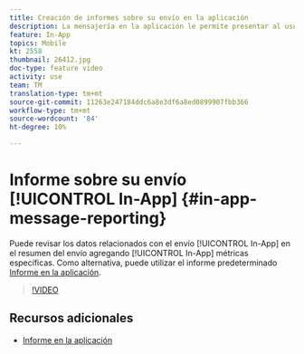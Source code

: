 ```yaml
---
title: Creación de informes sobre su envío en la aplicación
description: La mensajería en la aplicación le permite presentar al usuario mensajes en la aplicación contextualmente relevantes en respuesta al comportamiento en tiempo real de un cliente dentro de la aplicación móvil.
feature: In-App
topics: Mobile
kt: 2558
thumbnail: 26412.jpg
doc-type: feature video
activity: use
team: TM
translation-type: tm+mt
source-git-commit: 11263e247184ddc6a8e3df6a8ed0899907fbb366
workflow-type: tm+mt
source-wordcount: '84'
ht-degree: 10%

---
```


# Informe sobre su envío [!UICONTROL In-App] {#in-app-message-reporting}

Puede revisar los datos relacionados con el envío [!UICONTROL In-App] en el resumen del envío agregando [!UICONTROL In-App] métricas específicas. Como alternativa, puede utilizar el informe predeterminado [Informe en la aplicación](https://docs.adobe.com/content/help/en/campaign-standard/using/reporting/list-of-reports/in-app-report.html).

>[!VIDEO](https://video.tv.adobe.com/v/26412?quality=12)

## Recursos adicionales

* [Informe en la aplicación](https://docs.adobe.com/content/help/en/campaign-standard/using/reporting/list-of-reports/in-app-report.html)
